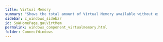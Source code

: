 ```yaml
---
title: Virtual Memory
summary: "Shows the total amount of Virtual Memory available without expanding the paging file, and the current amount of Virtual Memory that is in use."
sidebar: c_windows_sidebar
id: SoWHomePage.gauVirtMem
permalink: windows_component_virtualmemory.html
folder: ConnectWindows
---
```

